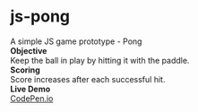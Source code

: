 # js-pong
A simple JS game prototype - Pong
\
**Objective**\
Keep the ball in play by hitting it with the paddle.
\
**Scoring**\
Score increases after each successful hit.
\
**Live Demo**\
[CodePen.io](https://codepen.io/orestis-tanis/pen/oNgWqLZ)
